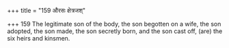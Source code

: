 +++
title = "159 औरसः क्षेत्रजश्"

+++
159	The legitimate son of the body, the son begotten on a wife, the son adopted, the son made, the son secretly born, and the son cast off, (are) the six heirs and kinsmen.
